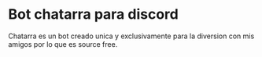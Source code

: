 # Bot chatarra para discord


Chatarra es un bot creado unica y exclusivamente 
para la diversion con mis amigos por lo que es source free.
